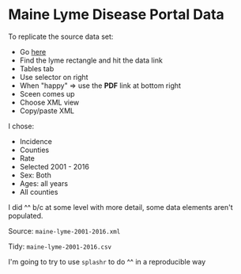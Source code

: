 # Maine Lyme Disease Portal Data

To replicate the source data set:

- Go [here](https://gateway.maine.gov/cognos/cgi-bin/cognosisapi.dll?b_action=cognosViewer&ui.action=run&ui.object=%2fcontent%2ffolder%5b%40name%3d%27CDC%20EOHP%20EPHT%20AVR%27%5d%2freportView%5b%40name%3d%27Maine%20Environmental%20Public%20Health%20Tracking%20%28EPHT%29%20Network%20-%20Public%20Data%20Portal%27%5d&cv.header=false&cv.toolbar=false)
- Find the lyme rectangle and hit the data link
- Tables tab
- Use selector on right
- When "happy" => use the **PDF** link at bottom right
- Sceen comes up
- Choose XML view
- Copy/paste XML

I chose:

- Incidence
- Counties
- Rate
- Selected 2001 - 2016
- Sex: Both
- Ages: all years
- All counties

I did ^^ b/c at some level with more detail, some data elements aren't populated.

Source: `maine-lyme-2001-2016.xml`

Tidy: `maine-lyme-2001-2016.csv`

I'm going to try to use `splashr` to do ^^ in a reproducible way

